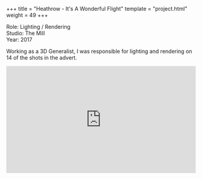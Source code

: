 +++
title = "Heathrow - It's A Wonderful Flight"
template = "project.html"
weight = 49
+++

Role: Lighting / Rendering  
Studio: The Mill  
Year: 2017  

Working as a 3D Generalist, I was responsible for lighting and rendering on 14 of the shots in the advert.

<div style="padding:56.25% 0 0 0;position:relative;"><iframe src="https://player.vimeo.com/video/994624264?h=61c9164380&amp;badge=0&amp;autopause=0&amp;player_id=0&amp;app_id=58479" frameborder="0" allow="autoplay; fullscreen; picture-in-picture; clipboard-write" style="position:absolute;top:0;left:0;width:100%;height:100%;" title="heathrow"></iframe></div><script src="https://player.vimeo.com/api/player.js"></script>
